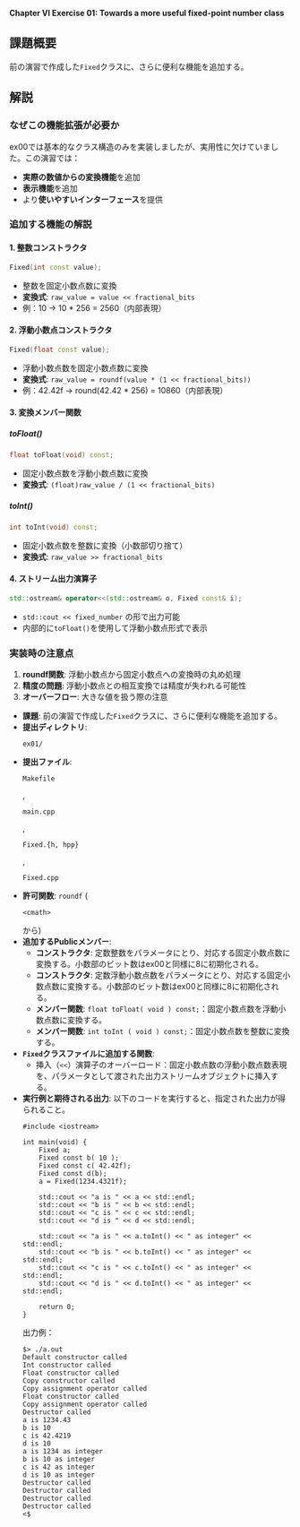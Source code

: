 **Chapter VI Exercise 01: Towards a more useful fixed-point number class**

## 課題概要
前の演習で作成した`Fixed`クラスに、さらに便利な機能を追加する。

## 解説

### なぜこの機能拡張が必要か
ex00では基本的なクラス構造のみを実装しましたが、実用性に欠けていました。この演習では：
- **実際の数値からの変換機能**を追加
- **表示機能**を追加
- より**使いやすいインターフェース**を提供

### 追加する機能の解説

#### 1. 整数コンストラクタ
```cpp
Fixed(int const value);
```
- 整数を固定小数点数に変換
- **変換式**: `raw_value = value << fractional_bits`
- 例：10 → 10 * 256 = 2560（内部表現）

#### 2. 浮動小数点コンストラクタ  
```cpp
Fixed(float const value);
```
- 浮動小数点数を固定小数点数に変換
- **変換式**: `raw_value = roundf(value * (1 << fractional_bits))`
- 例：42.42f → round(42.42 * 256) = 10860（内部表現）

#### 3. 変換メンバー関数

##### toFloat()
```cpp
float toFloat(void) const;
```
- 固定小数点数を浮動小数点数に変換
- **変換式**: `(float)raw_value / (1 << fractional_bits)`

##### toInt()
```cpp  
int toInt(void) const;
```
- 固定小数点数を整数に変換（小数部切り捨て）
- **変換式**: `raw_value >> fractional_bits`

#### 4. ストリーム出力演算子
```cpp
std::ostream& operator<<(std::ostream& o, Fixed const& i);
```
- `std::cout << fixed_number` の形で出力可能
- 内部的に`toFloat()`を使用して浮動小数点形式で表示

### 実装時の注意点
1. **roundf関数**: 浮動小数点から固定小数点への変換時の丸め処理
2. **精度の問題**: 浮動小数点との相互変換では精度が失われる可能性
3. **オーバーフロー**: 大きな値を扱う際の注意

  - **課題**: 前の演習で作成した`Fixed`クラスに、さらに便利な機能を追加する。
  - **提出ディレクトリ**:
    ``` 
    ex01/
    
    ```
  - **提出ファイル**:
    ``` 
    Makefile
    
    ```
    ,
    ``` 
    main.cpp
    
    ```
    ,
    ``` 
    Fixed.{h, hpp}
    
    ```
    ,
    ``` 
    Fixed.cpp
    
    ```
  - **許可関数**: `roundf` (
    ``` 
    <cmath>
    
    ```
    から)
  - **追加するPublicメンバー**:
      - **コンストラクタ**: 定数整数をパラメータにとり、対応する固定小数点数に変換する。小数部のビット数はex00と同様に8に初期化される。
      - **コンストラクタ**: 定数浮動小数点数をパラメータにとり、対応する固定小数点数に変換する。小数部のビット数はex00と同様に8に初期化される。
      - **メンバー関数**: `float toFloat( void ) const;`：固定小数点数を浮動小数点数に変換する。
      - **メンバー関数**: `int toInt ( void ) const;`：固定小数点数を整数に変換する。
  - **`Fixed`クラスファイルに追加する関数**:
      - 挿入（`<<`）演算子のオーバーロード：固定小数点数の浮動小数点数表現を、パラメータとして渡された出力ストリームオブジェクトに挿入する。
  - **実行例と期待される出力**:
    以下のコードを実行すると、指定された出力が得られること。
    ``` 
    #include <iostream>
    
    int main(void) {
        Fixed a;
        Fixed const b( 10 );
        Fixed const c( 42.42f);
        Fixed const d(b);
        a = Fixed(1234.4321f);
    
        std::cout << "a is " << a << std::endl;
        std::cout << "b is " << b << std::endl;
        std::cout << "c is " << c << std::endl;
        std::cout << "d is " << d << std::endl;
    
        std::cout << "a is " << a.toInt() << " as integer" << std::endl;
        std::cout << "b is " << b.toInt() << " as integer" << std::endl;
        std::cout << "c is " << c.toInt() << " as integer" << std::endl;
        std::cout << "d is " << d.toInt() << " as integer" << std::endl;
    
        return 0;
    }
    
    ```
    出力例：
    ``` 
    $> ./a.out
    Default constructor called
    Int constructor called
    Float constructor called
    Copy constructor called
    Copy assignment operator called
    Float constructor called
    Copy assignment operator called
    Destructor called
    a is 1234.43
    b is 10
    c is 42.4219
    d is 10
    a is 1234 as integer
    b is 10 as integer
    c is 42 as integer
    d is 10 as integer
    Destructor called
    Destructor called
    Destructor called
    Destructor called
    <$
    
    ```
